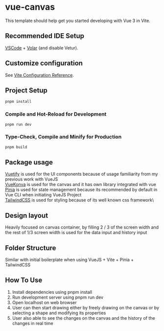 # vue-canvas

This template should help get you started developing with Vue 3 in Vite.

## Recommended IDE Setup

[VSCode](https://code.visualstudio.com/) + [Volar](https://marketplace.visualstudio.com/items?itemName=Vue.volar) (and disable Vetur).

## Customize configuration

See [Vite Configuration Reference](https://vite.dev/config/).

## Project Setup

```sh
pnpm install
```

### Compile and Hot-Reload for Development

```sh
pnpm run dev
```

### Type-Check, Compile and Minify for Production

```sh
pnpm build
```

## Package usage

[Vuetify](https://vuetifyjs.com/en/getting-started/installation/#installation) is used for the UI components because of usage familiarity from my previous work with VueJS\
[VueKonva](https://konvajs.org/docs/vue/index.html) is used for the canvas and it has own library integrated with vue\
[Pinia](https://pinia.vuejs.org/introduction.html) is used for state management because its recommended by default in Vue CLI when initiating VueJS Project\
[TailwindCSS](https://tailwindcss.com/docs/installation/using-vite) is used for styling because of its well known css framework\

## Design layout

Heavily focused on canvas container, by filling 2 / 3 of the screen width and the rest of 1/3 screen width is used for the data input and history input

## Folder Structure

Similar with initial boilerplate when using VueJS + Vite + Pinia + TailwindCSS

## How To Use

1. Install dependencies using pnpm install
2. Run development server using pnpm run dev
3. Open localhost on web browser
4. User can then start drawing either by freely drawing on the canvas or by selecting a shape and modifying its properties
5. User also able to see the changes on the canvas and the history of the changes in real time
